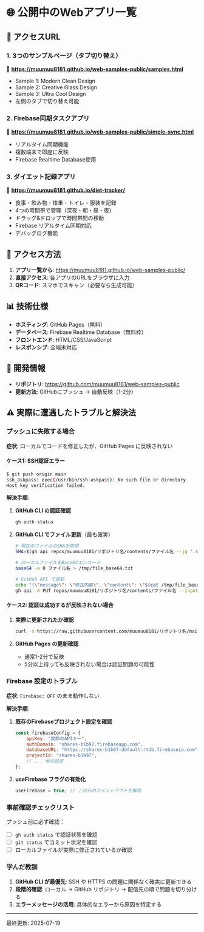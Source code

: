 # 🌐 公開中のWebアプリ一覧

## 📱 アクセスURL

### 1. 3つのサンプルページ（タブ切り替え）
🔗 **https://muumuu8181.github.io/web-samples-public/samples.html**

- Sample 1: Modern Clean Design
- Sample 2: Creative Glass Design  
- Sample 3: Ultra Cool Design
- 左側のタブで切り替え可能

### 2. Firebase同期タスクアプリ
🔗 **https://muumuu8181.github.io/web-samples-public/simple-sync.html**

- リアルタイム同期機能
- 複数端末で即座に反映
- Firebase Realtime Database使用

### 3. ダイエット記録アプリ
🔗 **https://muumuu8181.github.io/diet-tracker/**

- 食事・飲み物・体重・トイレ・服装を記録
- 4つの時間帯で管理（深夜・朝・昼・夜）
- ドラッグ&ドロップで時間帯間の移動
- Firebase リアルタイム同期対応
- デバッグログ機能

## 🚀 アクセス方法

1. **アプリ一覧から**: https://muumuu8181.github.io/web-samples-public/
2. **直接アクセス**: 各アプリのURLをブラウザに入力
3. **QRコード**: スマホでスキャン（必要なら生成可能）

## 📊 技術仕様

- **ホスティング**: GitHub Pages（無料）
- **データベース**: Firebase Realtime Database（無料枠）
- **フロントエンド**: HTML/CSS/JavaScript
- **レスポンシブ**: 全端末対応

## 🔧 開発情報

- **リポジトリ**: https://github.com/muumuu8181/web-samples-public
- **更新方法**: GitHubにプッシュ → 自動反映（1-2分）

## ⚠️ 実際に遭遇したトラブルと解決法

### プッシュに失敗する場合

**症状**: ローカルでコードを修正したが、GitHub Pages に反映されない

#### ケース1: SSH認証エラー
```bash
$ git push origin main
ssh_askpass: exec(/usr/bin/ssh-askpass): No such file or directory
Host key verification failed.
```

**解決手順**:
1. **GitHub CLI の認証確認**
   ```bash
   gh auth status
   ```
   
2. **GitHub CLI でファイル更新**（最も確実）
   ```bash
   # 現在のファイルのSHAを取得
   SHA=$(gh api repos/muumuu8181/リポジトリ名/contents/ファイル名 --jq '.sha')
   
   # ローカルファイルをBase64エンコード
   base64 -w 0 ファイル名 > /tmp/file_base64.txt
   
   # GitHub API で更新
   echo "{\"message\": \"修正内容\", \"content\": \"$(cat /tmp/file_base64.txt)\", \"sha\": \"$SHA\"}" > /tmp/update.json
   gh api -X PUT repos/muumuu8181/リポジトリ名/contents/ファイル名 --input /tmp/update.json
   ```

#### ケース2: 認証は成功するが反映されない場合
1. **実際に更新されたか確認**
   ```bash
   curl -s https://raw.githubusercontent.com/muumuu8181/リポジトリ名/main/ファイル名 | grep "確認したい文字列"
   ```

2. **GitHub Pages の更新確認**
   - 通常1-2分で反映
   - 5分以上待っても反映されない場合は認証問題の可能性

### Firebase 設定のトラブル

**症状**: `Firebase: OFF` のまま動作しない

**解決手順**:
1. **既存のFirebaseプロジェクト設定を確認**
   ```javascript
   const firebaseConfig = {
       apiKey: "実際のAPIキー",
       authDomain: "shares-b1b97.firebaseapp.com",
       databaseURL: "https://shares-b1b97-default-rtdb.firebaseio.com",
       projectId: "shares-b1b97",
       // ... 他の設定
   };
   ```

2. **useFirebase フラグの有効化**
   ```javascript
   useFirebase = true; // この行のコメントアウトを解除
   ```

### 事前確認チェックリスト

プッシュ前に必ず確認：
- [ ] `gh auth status` で認証状態を確認
- [ ] `git status` でコミット状況を確認  
- [ ] ローカルファイルが実際に修正されているか確認

### 学んだ教訓

1. **GitHub CLI が最優先**: SSH や HTTPS の問題に関係なく確実に更新できる
2. **段階的確認**: ローカル → GitHub リポジトリ → 配信先の順で問題を切り分ける
3. **エラーメッセージの活用**: 具体的なエラーから原因を特定する

---
最終更新: 2025-07-19